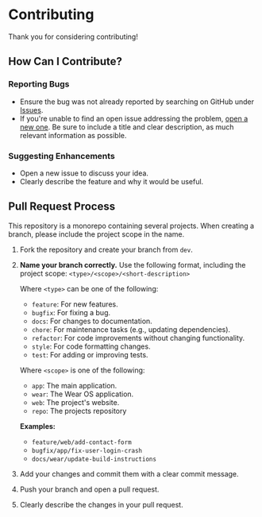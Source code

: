 # Contributing

Thank you for considering contributing!

## How Can I Contribute?

### Reporting Bugs

- Ensure the bug was not already reported by searching on GitHub under [Issues](https://github.com/J-shw/Menstrudel/issues).
- If you're unable to find an open issue addressing the problem, [open a new one](https://github.com/J-shw/Menstrudel/issues/new). Be sure to include a title and clear description, as much relevant information as possible.

### Suggesting Enhancements

- Open a new issue to discuss your idea.
- Clearly describe the feature and why it would be useful.

## Pull Request Process

This repository is a monorepo containing several projects. When creating a branch, please include the project scope in the name.


1.  Fork the repository and create your branch from `dev`.

2.  **Name your branch correctly.** Use the following format, including the project scope:
    `<type>/<scope>/<short-description>`

    Where `<type>` can be one of the following:
    -   `feature`: For new features.
    -   `bugfix`: For fixing a bug.
    -   `docs`: For changes to documentation.
    -   `chore`: For maintenance tasks (e.g., updating dependencies).
    -   `refactor`: For code improvements without changing functionality.
    -   `style`: For code formatting changes.
    -   `test`: For adding or improving tests.

    Where `<scope>` is one of the following:
    -   `app`: The main application.
    -   `wear`: The Wear OS application.
    -   `web`: The project's website.
    -   `repo`: The projects repository

    **Examples:**
    - `feature/web/add-contact-form`
    - `bugfix/app/fix-user-login-crash`
    - `docs/wear/update-build-instructions`

3.  Add your changes and commit them with a clear commit message.

4.  Push your branch and open a pull request.

5.  Clearly describe the changes in your pull request.